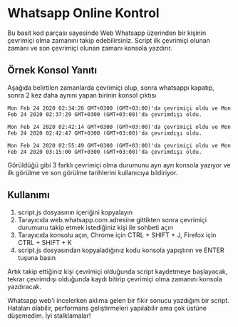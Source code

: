 # Whatsapp Online Kontrol

Bu basit kod parçası sayesinde Web Whatsapp üzerinden bir kişinin çevrimiçi olma zamanını takip edebilirsiniz. Script ilk çevrimiçi olunan zamanı ve son çevrimiçi olunan zamanı konsola yazdırır. 


## Örnek Konsol Yanıtı

Aşağıda belirtilen zamanlarda çevrimiçi olup, sonra whatsappı kapatıp, sonra 2 kez daha aynını yapan birinin konsol çıktısı

`Mon Feb 24 2020 02:34:26 GMT+0300 (GMT+03:00)'da çevrimiçi oldu ve Mon Feb 24 2020 02:37:29 GMT+0300 (GMT+03:00)'da çevrimdışı oldu.`

`Mon Feb 24 2020 02:42:14 GMT+0300 (GMT+03:00)'da çevrimiçi oldu ve Mon Feb 24 2020 02:42:47 GMT+0300 (GMT+03:00)'da çevrimdışı oldu.`

`Mon Feb 24 2020 02:55:49 GMT+0300 (GMT+03:00)'da çevrimiçi oldu ve Mon Feb 24 2020 03:15:00 GMT+0300 (GMT+03:00)'da çevrimdışı oldu.`

Görüldüğü gibi 3 farklı çevrimiçi olma durumunu ayrı ayrı konsola yazıyor ve ilk görülme ve son görülme tarihlerini kullanıcıya bildiriyor.

## Kullanımı

1. script.js dosyasının içeriğini kopyalayın
2. Tarayıcıda web.whatsapp.com adresine gittikten sonra çevrimiçi durumunu takip etmek istediğiniz kişi ile sohbeti açın
3. Tarayıcıda konsolu açın, Chrome için CTRL + SHIFT + J, Firefox için CTRL + SHIFT + K
4. script.js dosyasından kopyaladığınız kodu konsola yapıştırın ve ENTER tuşuna basın

Artık takip ettiğiniz kişi çevrimiçi olduğunda script kaydetmeye başlayacak, tekrar çevrimdışı olduğunda kaydı bitirip çevrimiçi olma zamanını konsola yazdıracak.

Whatsapp web'i incelerken aklıma gelen bir fikir sonucu yazdığım bir script. Hataları olabilir, performans geliştirmeleri yapılabilir ama çok üstüne düşemedim. İyi stalklamalar! 
